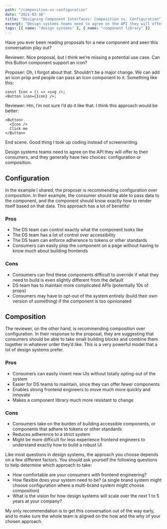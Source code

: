 ```yaml
---
path: "/composition-vs-configuration"
date: "2021-03-16"
title: "Designing Component Interfaces: Composition vs. Configuration"
excerpt: "Design systems teams need to agree on the API they will offer to their consumers, and they generally have two choices: configuration or composition."
tags: [{ name: "design systems" }, { name: "component library" }]
---
```


Have you ever been reading proposals for a new component and seen this conversation play out?

Reviewer: Nice proposal, but I think we’re missing a potential use case. Can this Button component support an icon?

Proposer: Oh, I forgot about that. Shouldn’t be a major change. We can add an icon prop and people can pass an Icon component to it. Something like this:

```tsx
const Icon = () => <svg />;
<Button icon={Icon} />;
```

Reviewer: Hm, I’m not sure I’d do it like that. I think this approach would be better:

```tsx
<Button>
  <Icon />
  Click me
</Button>
```

End scene. Good thing I took up coding instead of screenwriting.

Design systems teams need to agree on the API they will offer to their consumers, and they generally have two choices: configuration or composition.

## Configuration

In the example I shared, the proposer is recommending configuration over composition. In their example, the consumer should be able to pass data to the component, and the component should know exactly how to render itself based on that data. This approach has a lot of benefits!

### Pros

- The DS team can control exactly what the component looks like
- The DS team has a lot of control over accessibility
- The DS team can enforce adherence to tokens or other standards
- Consumers can easily plop the component on a page without having to know much about building frontends

### Cons

- Consumers can find these components difficult to override if what they need to build is even slightly different from the default
- DS team has to maintain more complicated APIs (potentially 10s of props)
- Consumers may have to opt-out of the system entirely (build their own version of something) if the component is too opinionated

## Composition

The reviewer, on the other hand, is recommending composition over configuration. In their response to the proposal, they are suggesting that consumers should be able to take small building blocks and combine them together in whatever order they’d like. This is a very powerful model that a lot of design systems prefer.

### Pros

- Consumers can easily invent new UIs without totally opting-out of the system
- Easier for DS teams to maintain, since they can offer fewer components
- Enables strong frontend engineers to move much more quickly and innovate
- Makes a component library much more resistant to change

### Cons

- Consumers take on the burden of building accessible components, or components that adhere to tokens or other standards
- Reduces adherence to a strict system
- Might be more difficult for less experience frontend engineers to understand exactly how to build a robust UI

Like most questions in design systems, the approach you choose depends on a few different factors. You should ask yourself the following questions to help determine which approach to take:

- How comfortable are your consumers with frontend engineering?
- How flexible does your system need to be? (a single brand system might choose configuration where a multi-brand system might choose composition)
- What is the vision for how design systems will scale over the next 1 to 5 years at your company?

My only recommendation is to get this conversation out of the way early, and to make sure the whole team is aligned on the how and the why of your chosen approach.

